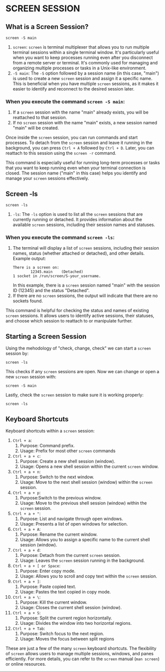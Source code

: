 # SCREEN SESSION

## What is a Screen Session?
```
screen -S main
```

1. `screen`: `screen` is terminal multiplexer that allows you to run multiple terminal sessions within a single terminal window. It's particularly useful when you want to keep processes running even after you disconnect from a remote server or terminal. It's commonly used for managing and organizing multiple processes or tasks in a Unix-like environment.
2. `-S main`: The `-S` option followed by a session name (in this case, "main") is used to create a new `screen` session and assign it a specific name. This is beneficial when you have multiple `screen` sessions, as it makes it easier to identify and reconnect to the desired session later.

### When you execute the command `screen -S main`:

1. If a `screen` session with the name "main" already exists, you will be reattached to that session.
2. If no `screen` session with the name "main" exists, a new session named "main" will be created.

Once inside the `screen` session, you can run commands and start processes. To detach from the `screen` session and leave it running in the background, you can press `Ctrl + A` followed by `Ctrl + D`. Later, you can reattach to this session using the `screen -r` command.

This command is especially useful for running long-term processes or tasks that you want to keep running even when your terminal connection is closed. The session name ("main" in this case) helps you identify and manage your `screen` sessions effectively.

## Screen -ls
```
screen -ls
```

1. `-ls`: The `-ls` option is used to list all the `screen` sessions that are currently running or detached. It provides information about the available `screen` sessions, including their session names and statuses.

### When you execute the command `screen -ls`:

1. The terminal will display a list of `screen` sessions, including their session names, status (whether attached or detached), and other details.
   Example output:
   ```
   There is a screen on:
           12345.main    (Detached)
   1 socket in /run/screen/S-your_username.
   ```
   In this example, there is a `screen` session named "main" with the session ID (12345) and the status "Detached".
2. If there are no `screen` sessions, the output will indicate that there are no sockets found.

This command is helpful for checking the status and names of existing `screen` sessions. It allows users to identify active sessions, their statuses, and choose which session to reattach to or manipulate further.

## Starting a Screen Session

Using the mehodology of "check, change, check" we can start a `screen` session by:
```
screen -ls
```
This checks if any `screen` sessions are open. Now we can change or open a new `screen` session with:
```
screen -S main
```
Lastly, check the `screen` session to make sure it is working properly:
```
screen -ls
```


## Keyboard Shortcuts
Keyboard shortcuts within a `screen` session:
1. `Ctrl + a`:
   1. Purpose: Command prefix.
   2. Usage: Prefix for most other `screen` commands
2. `Ctrl + a + c`:
   1. Purpose: Create a new shell session (window).
   2. Usage: Opens a new shell session within the current `screen` window.
3. `Ctrl + a + n`:
   1. Purpose: Switch to the next window.
   2. Usage: Move to the next shell session (window) within the `screen` session.
4. `Ctrl + a + p`:
   1. Purpose:Switch to the previous window.
   2. Usage: Move to the previous shell session (window) within the `screen` session.
5. `Ctrl + a + "`:
   1. Purpose: List and navigate through open windows.
   2. Usage: Presents a list of open windows for selection.
6. `Ctrl + a + A`:
   1. Purpose: Rename the current window.
   2. Usage: Allows you to assign a specific name to the current shell session (window).
7. `Ctrl + a + d`:
   1. Purpose: Detach from the current `screen` session.
   2. Usage: Leaves the `screen` session running in the background.
8. `Ctrl + a + [ or Space`:
   1. Purpose: Enter copy mode.
   2. Usage: Allows you to scroll and copy text within the `screen` session.
9. `Ctrl + a + ]`:
   1. Purpose: Paste copied text.
   2. Usage: Pastes the text copied in copy mode.
10. `Ctrl + a + \`:
    1. Purpose: Kill the current window.
    2. Usage: Closes the current shell session (window).
11. `Ctrl + a + S`:
    1. Purpose: Split the current region horizontally.
    2. Usage: Divides the window into two horizontal regions.
12. `Ctrl + a + Tab`:
    1. Purpose: Switch focus to the next region.
    2. Usage: Moves the focus between split regions

These are just a few of the many `screen` keyboard shortcuts. The flexibility of `screen` allows users to manage multiple sessions, windows, and panes efficiently. For more details, you can refer to the `screen` manual (`man screen`) or online resources.
   
